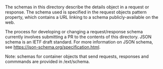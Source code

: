 The schemas in this directory describe the details object in a request or response. The schema used is specified in the request objects pattern property, which contains a URL linking to a schema publicly-available on the web.

The process for developing or changing a request/response schema currently involves submitting a PR to the contents of this directory. JSON schema is an IETF draft standard. For more information on JSON schema, see https://json-schema.org/specification.html.

Note: schemas for container objects that send requests, responses and commmands are provided in /ext/schema.
